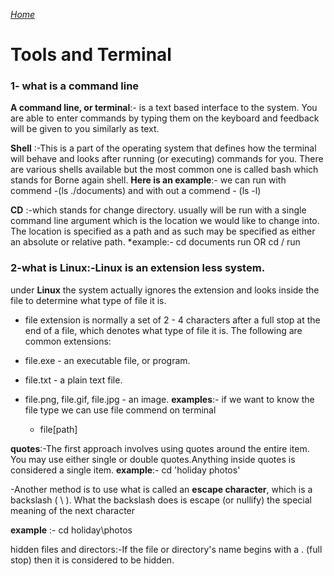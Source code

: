 [*Home*](https://neba9.github.io/reading-notes/)

# Tools and Terminal 


  ### 1- what is a command line

**A command line, or terminal**:- is a text based interface to the system. You are able to enter commands by typing them on the keyboard and feedback will be given to you similarly as text. 

 **Shell** :-This is a part of the operating system that defines how the terminal will behave and looks after running (or executing) commands for you. There are various shells available but the most common one is called bash which stands for Borne again shell.
 **Here is an example**:-  we can run with commend -(ls ./documents) and with out a commend  - (ls  -l)

**CD** :-which stands for change directory. usually will be run with a single command line argument which is the location we would like to change into. The location is specified as a path and as such may be specified as either an absolute or relative path.
*example:- cd documents    run    OR cd / run 



### 2-what is Linux:-Linux is an extension less system.

under **Linux** the system actually ignores the extension and looks inside the file to determine what type of file it is. 

- file extension is normally a set of 2 - 4 characters after a full stop at the end of a file, which denotes what type of file it is. The following are common extensions:

* file.exe - an executable file, or program.
* file.txt - a plain text file.
* file.png, file.gif, file.jpg - an image.
**examples**:- if we want to know  the file type we can use file commend on terminal

   * file[path]

**quotes**:-The first approach involves using quotes around the entire item. You may use either single or double quotes.Anything inside quotes is considered a single item.
**example**:-  cd 'holiday photos'

-Another method is to use what is called an **escape character**, which is a backslash ( \ ). What the backslash does is escape (or nullify) the special meaning of the next character

**example** :- cd holiday\photos

hidden files and directors:-If the file or directory's name begins with a . (full stop) then it is considered to be hidden.
